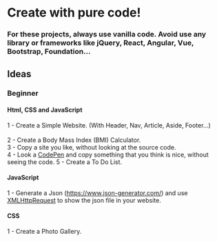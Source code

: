 # Create with pure code!

### For these projects, always use vanilla code. Avoid use any library or frameworks like jQuery, React, Angular, Vue, Bootstrap, Foundation...

## Ideas

### Beginner
#### Html, CSS and JavaScript
1 - Create a Simple Website. (With Header, Nav, Article, Aside, Footer...) <br> <br>
2 - Create a Body Mass Index (BMI) Calculator. <br>
3 - Copy a site you like, without looking at the source code. <br>
4 - Look a [CodePen](codepen.io) and copy something that you think is nice, without seeing the code.
5 - Create a To Do List. <br>

#### JavaScript
1 - Generate a Json (https://www.json-generator.com/) and use [XMLHttpRequest](https://developer.mozilla.org/en-US/docs/Web/API/XMLHttpRequest) to show the json file in your website.

#### CSS
1 - Create a Photo Gallery.
